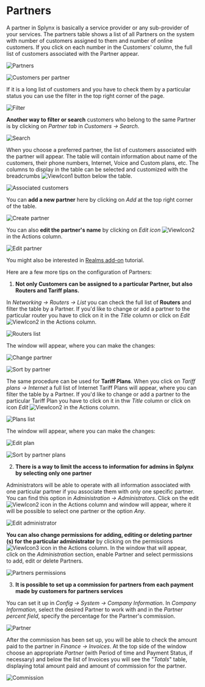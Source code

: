 Partners
========

A partner in Splynx is basically a service provider or any sub-provider of your services. The partners table shows a list of all Partners on the system with number of customers assigned to them and number of online customers.  If you click on each number in the Customers' column, the full list of customers associated with the Partner appear.

![Partners](partners.png)

![Customers per partner](customers_per_partner.png)

If it is a long list of customers and you have to check them by a particular status you can use the filter in the top right corner of the page.

![Filter](filter.png)

**Another way to filter or search** customers who belong to the same Partner is by clicking on *Partner tab* in *Customers → Search*.

![Search](search.png)

When you choose a preferred partner, the list of customers associated with the partner will appear. The table will contain information about name of the customers, their phone numbers, Internet, Voice and Custom plans, etc. The columns to display in the table can be selected and customized with the breadcrumbs <icon class="image-icon">![ViewIcon1](view_icon1.png)</icon> button below the table.

![Associated customers](associated_customers.png)

You can **add a new partner** here by clicking on *Add* at the top right corner of the table.

![Create partner](create_partner.png)

You can also **edit the partner's name** by clicking on *Edit icon* <icon class="image-icon">![ViewIcon2](view_icon2.png)</icon> in the Actions column.

![Edit partner](edit_partner.png)

You might also be interested in [Realms add-on](addons_modules/realms/realms.md) tutorial.

Here are a few more tips on the configuration of Partners:

1. **Not only Customers can be assigned to a particular Partner, but also Routers and Tariff plans.**

In *Networking → Routers → List* you can check the full list of **Routers** and filter the table by a Partner. If you'd like to change or add a partner to the particular router you have to click on it in the *Title* column or click on *Edit* <icon class="image-icon">![ViewIcon2](view_icon2.png)</icon> in the Actions column.

![Routers list](routers_list.png)

The window will appear, where you can make the changes:

![Change partner](change_partner.png)

![Sort by partner](sort_by_partner.png)

The same procedure can be used for **Tariff Plans**. When you click on *Tariff plans → Internet* a full list of Internet Tariff Plans will appear, where you can filter the table by a Partner. If you'd like to change or add a partner to the particular Tariff Plan you have to click on it in thw *Title* column or click on icon *Edit* <icon class="image-icon">![ViewIcon2](view_icon2.png)</icon> in the Actions column.

![Plans list](plans_list.png)

The window will appear, where you can make the changes:

![Edit plan](edit_plan.png)

![Sort by partner plans](sort_by_partner_plans.png)

2. **There is a way to limit the access to information for admins in Splynx by selecting only one partner**

Administrators will be able to operate with all information associated with one particular partner if you associate them with only one specific partner. You can find this option in *Administration → Administrators*. Click on the edit <icon class="image-icon">![ViewIcon2](view_icon2.png)</icon> icon in the Actions column and window will appear, where it will be possible to select one partner or the option *Any*.

![Edit administrator](edit_administrator.png)

**You can also change permissions for adding, editing or deleting partner (s) for the particular administrator** by clicking on the permissions <icon class="image-icon">![ViewIcon3](view_icon3.png)</icon> icon in the Actions column. In the window that will appear, click on the *Administration* section, enable Partner and select permissions to add, edit or delete Partners.

![Partners permissions](partners_permissions.png)

3. **It is possible to set up a commission for partners from each payment made by customers for partners services**

You can set it up in *Config → System → Company Information*. In *Company Information*, select the desired Partner to work with and in the *Partner percent field*, specify the percentage for the Partner's commission.

![Partner](template_values.png)

After the commission has been set up, you will be able to check the amount paid to the partner in *Finance → Invoices*. At the top side of the window choose an appropriate *Partner* (with Period of time and Payment Status, if necessary) and below the list of Invoices you will see the "*Totals*" table, displaying total amount paid and amount of commission for the partner.

![Commission](commission.png)
